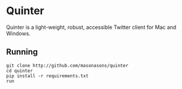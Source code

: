 # Quinter

Quinter is a light-weight, robust, accessible Twitter client for Mac and Windows.

## Running

```batch
git clone http://github.com/masonasons/quinter
cd quinter
pip install -r requirements.txt
run
```
